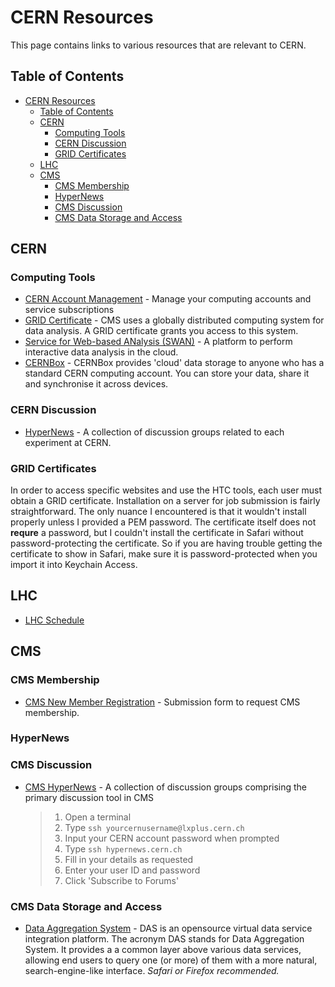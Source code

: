 # CERN Resources

This page contains links to various resources that are relevant to CERN.

## Table of Contents

- [CERN Resources](#cern-resources)
  - [Table of Contents](#table-of-contents)
  - [CERN](#cern)
    - [Computing Tools](#computing-tools)
    - [CERN Discussion](#cern-discussion)
    - [GRID Certificates](#grid-certificates)
  - [LHC](#lhc)
  - [CMS](#cms)
    - [CMS Membership](#cms-membership)
    - [HyperNews](#hypernews)
    - [CMS Discussion](#cms-discussion)
    - [CMS Data Storage and Access](#cms-data-storage-and-access)


## CERN

### Computing Tools

- [CERN Account Management](https://account.cern.ch/account/) - Manage your computing accounts and service subscriptions
- [GRID Certificate](https://twiki.cern.ch/twiki/bin/view/CMSPublic/WorkBookStartingGrid#ObtainingCert) - CMS uses a globally distributed computing system for data analysis. A GRID certificate grants you access to this system.
- [Service for Web-based ANalysis (SWAN)](https://swan.web.cern.ch/swan/) - A platform to perform interactive data analysis in the cloud.
- [CERNBox](https://cernbox.web.cern.ch/cernbox/) - CERNBox provides 'cloud' data storage to anyone who has a standard CERN computing account. You can store your data, share it and synchronise it across devices.

### CERN Discussion

- [HyperNews](https://hypernews.cern.ch) - A collection of discussion groups related to each experiment at CERN.

### GRID Certificates

In order to access specific websites and use the HTC tools, each user must obtain a GRID certificate. Installation on a server for job submission is fairly straightforward. The only nuance I encountered is that it wouldn't install properly unless I provided a PEM password. The certificate itself does not **requre** a password, but I couldn't install the certificate in Safari without password-protecting the certificate. So if you are having trouble getting the certificate to show in Safari, make sure it is password-protected when you import it into Keychain Access.

## LHC

- [LHC Schedule](https://lhc-commissioning.web.cern.ch/schedule/LHC-long-term.htm)

## CMS

### CMS Membership

- [CMS New Member Registration](https://cms.cern.ch/iCMS/jsp/secr/reg/regCMS.jsp) - Submission form to request CMS membership.
### HyperNews

### CMS Discussion

- [CMS HyperNews](https://hypernews.cern.ch/HyperNews/CMS/login.pl?&url=%2fHyperNews%2fCMS%2ftop%2epl) - A collection of discussion groups comprising the primary discussion tool in CMS
  > 1. Open a terminal
  > 2. Type `ssh yourcernusername@lxplus.cern.ch`
  > 3. Input your CERN account password when prompted
  > 4. Type `ssh hypernews.cern.ch`
  > 5. Fill in your details as requested
  > 6. Enter your user ID and password
  > 7. Click 'Subscribe to Forums'

### CMS Data Storage and Access

- [Data Aggregation System](https://cmsweb.cern.ch/das/) - DAS is an opensource virtual data service integration platform. The acronym DAS stands for Data Aggregation System. It provides a a common layer above various data services, allowing end users to query one (or more) of them with a more natural, search-engine-like interface. *Safari or Firefox recommended.*